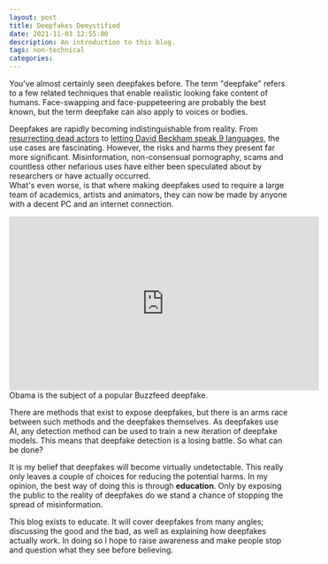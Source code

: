 ```yaml
---
layout: post
title: Deepfakes Demystified
date: 2021-11-03 12:55:00
description: An introduction to this blog.
tags: non-technical
categories:
---
```


You've almost certainly seen deepfakes before. The term "deepfake" refers to a few
related techniques that enable realistic looking fake content of humans. Face-swapping
and face-puppeteering are probably the best known, but the term deepfake can also
apply to voices or bodies.     

Deepfakes are rapidly becoming indistinguishable from reality. From
[resurrecting dead actors](https://www.youtube.com/watch?v=gg1LPc6WUdM) to
[letting David Beckham speak 9 languages](https://www.synthesia.io/post/david-beckham),
the use cases are fascinating. However, the risks and harms they present far more
significant. Misinformation, non-consensual pornography, scams and countless other
nefarious uses have either been speculated about by researchers or have actually occurred.  
What's even worse, is that where making deepfakes used to require a large team of
academics, artists and animators, they can now be made by anyone with a decent PC
and an internet connection.  


<div class="row mt-3">
    <div class="col-sm mt-3 mt-md-0" style="text-align: center;">
        <iframe width="560" height="315" src="https://www.youtube.com/embed/cQ54GDm1eL0" title="YouTube video player" frameborder="0" allow="accelerometer; autoplay; clipboard-write; encrypted-media; gyroscope; picture-in-picture" allowfullscreen></iframe>
    </div>
</div>
<div class="caption">
    Obama is the subject of a popular Buzzfeed deepfake.
</div>



There are methods that exist to expose deepfakes, but there is an arms race between
such methods and the deepfakes themselves. As deepfakes use AI, any detection method
can be used to train a new iteration of deepfake models. This means that deepfake
detection is a losing battle. So what can be done?

It is my belief that deepfakes will become virtually undetectable. This really only
leaves a couple of choices for reducing the potential harms. In my opinion, the
best way of doing this is through **education**. Only by exposing the public to
the reality of deepfakes do we stand a chance of stopping the spread of misinformation.

This blog exists to educate. It will cover deepfakes from many angles; discussing
the good and the bad, as well as explaining how deepfakes actually work. In doing so
I hope to raise awareness and make people stop and question what they see before
believing.
